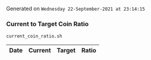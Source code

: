 Generated on `Wednesday 22-September-2021 at 23:14:15`

### Current to Target Coin Ratio
`current_coin_ratio.sh`

Date|Current|Target|Ratio
---|---|---|---
